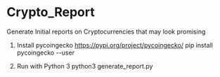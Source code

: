 # Crypto_Report
   Generate Initial reports on Cryptocurrencies that may look promising

   1. Install pycoingecko
       https://pypi.org/project/pycoingecko/
       pip install pycoingecko --user

   2. Run with Python 3
       python3 generate_report.py


